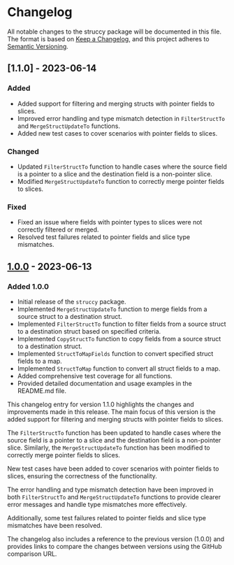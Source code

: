 # Changelog

All notable changes to the struccy package will be documented in this file.
The format is based on [Keep a Changelog](https://keepachangelog.com/en/1.0.0/),
and this project adheres to [Semantic Versioning](https://semver.org/spec/v2.0.0.html).

## [1.1.0] - 2023-06-14

### Added

- Added support for filtering and merging structs with pointer fields to slices.
- Improved error handling and type mismatch detection in `FilterStructTo` and `MergeStructUpdateTo` functions.
- Added new test cases to cover scenarios with pointer fields to slices.

### Changed

- Updated `FilterStructTo` function to handle cases where the source field is a pointer to a slice and the destination field is a non-pointer slice.
- Modified `MergeStructUpdateTo` function to correctly merge pointer fields to slices.

### Fixed

- Fixed an issue where fields with pointer types to slices were not correctly filtered or merged.
- Resolved test failures related to pointer fields and slice type mismatches.

## [1.0.0] - 2023-06-13

[1.0.0]: https://github.com/itsatony/struccy/releases/tag/v1.0.0

### Added 1.0.0

- Initial release of the `struccy` package.
- Implemented `MergeStructUpdateTo` function to merge fields from a source struct to a destination struct.
- Implemented `FilterStructTo` function to filter fields from a source struct to a destination struct based on specified criteria.
- Implemented `CopyStructTo` function to copy fields from a source struct to a destination struct.
- Implemented `StructToMapFields` function to convert specified struct fields to a map.
- Implemented `StructToMap` function to convert all struct fields to a map.
- Added comprehensive test coverage for all functions.
- Provided detailed documentation and usage examples in the README.md file.

This changelog entry for version 1.1.0 highlights the changes and improvements made in this release. The main focus of this version is the added support for filtering and merging structs with pointer fields to slices.

The `FilterStructTo` function has been updated to handle cases where the source field is a pointer to a slice and the destination field is a non-pointer slice. Similarly, the `MergeStructUpdateTo` function has been modified to correctly merge pointer fields to slices.

New test cases have been added to cover scenarios with pointer fields to slices, ensuring the correctness of the functionality.

The error handling and type mismatch detection have been improved in both `FilterStructTo` and `MergeStructUpdateTo` functions to provide clearer error messages and handle type mismatches more effectively.

Additionally, some test failures related to pointer fields and slice type mismatches have been resolved.

The changelog also includes a reference to the previous version (1.0.0) and provides links to compare the changes between versions using the GitHub comparison URL.
